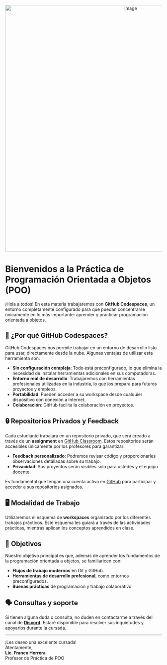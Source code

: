<p align="center">
  <img width="792" alt="image" src="https://github.com/user-attachments/assets/bf72f843-1d0b-4d3a-b7c8-824be47a0780"/>
</p>

# Bienvenidos a la Práctica de Programación Orientada a Objetos (POO)

¡Hola a todos! En esta materia trabajaremos con **GitHub Codespaces**, un entorno completamente configurado para que puedan concentrarse únicamente en lo más importante: aprender y practicar programación orientada a objetos.

## 🚀 ¿Por qué GitHub Codespaces?

GitHub Codespaces nos permite trabajar en un entorno de desarrollo listo para usar, directamente desde la nube. Algunas ventajas de utilizar esta herramienta son:
- **Sin configuración compleja**: Todo está preconfigurado, lo que elimina la necesidad de instalar herramientas adicionales en sus computadoras.
- **Entorno real de desarrollo**: Trabajaremos con herramientas profesionales utilizadas en la industria, lo que los prepara para futuros proyectos y empleos.
- **Portabilidad**: Pueden acceder a su workspace desde cualquier dispositivo con conexión a Internet.
- **Colaboración**: GitHub facilita la colaboración en proyectos.

## 🔒 Repositorios Privados y Feedback

Cada estudiante trabajará en un repositorio privado, que será creado a través de un **assignment** en [GitHub Classroom](https://classroom.github.com/). Estos repositorios serán accesibles únicamente por los profesores para garantizar:
- **Feedback personalizado**: Podremos revisar código y proporcionarles observaciones detalladas sobre su trabajo.
- **Privacidad**: Sus proyectos serán visibles solo para ustedes y el equipo docente.

Es fundamental que tengan una cuenta activa en [GitHub](https://github.com/) para participar y acceder a sus repositorios asignados.

## 🖥️ Modalidad de Trabajo

Utilizaremos el esquema de **workspaces** organizado por los diferentes trabajos prácticos. Este esquema les guiará a través de las actividades prácticas, mientras aplican los conceptos aprendidos en clase.

## 📌 Objetivos

Nuestro objetivo principal es que, además de aprender los fundamentos de la programación orientada a objetos, se familiaricen con:
- **Flujos de trabajo modernos** en Git y GitHub.
- **Herramientas de desarrollo profesional**, como entornos preconfigurados.
- **Buenas prácticas** de programación y trabajo colaborativo.

## 🗣️ Consultas y soporte

Si tienen alguna duda o consulta, no duden en contactarme a través del canal de **[Discord](https://discord.gg/tGZQmzRP)**. Estaré disponible para resolver sus inquietudes y apoyarlos durante la cursada.

---

¡Les deseo una excelente cursada!  
Atentamente,  
**Lic. Franco Herrera**  
Profesor de Práctica de POO
